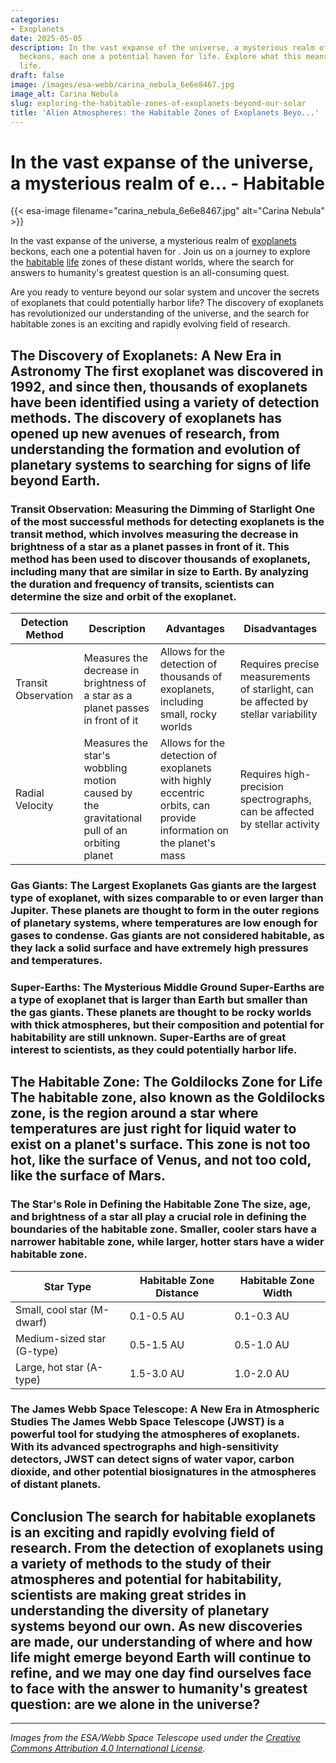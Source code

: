 ```yaml
---
categories:
- Exoplanets
date: 2025-05-05
description: In the vast expanse of the universe, a mysterious realm of exoplanets
  beckons, each one a potential haven for life. Explore what this means for alien
  life.
draft: false
image: /images/esa-webb/carina_nebula_6e6e8467.jpg
image_alt: Carina Nebula
slug: exploring-the-habitable-zones-of-exoplanets-beyond-our-solar
title: 'Alien Atmospheres: the Habitable Zones of Exoplanets Beyo...'
---
```


# In the vast expanse of the universe, a mysterious realm of e... - Habitable
{{< esa-image filename="carina_nebula_6e6e8467.jpg" alt="Carina Nebula" >}}



In the vast expanse of the universe, a mysterious realm of [exoplanets](/blog/exoplanets-and-the-habitable-zone-galaxies) beckons, each one a potential haven for . Join us on a journey to explore the [habitable](/blog/deciphering-the-mysteries-of-exoplanets-in-habitable-zones) [life](/blog/exoplanets-and-the-elusive-habitable-zone) zones of these distant worlds, where the search for answers to humanity's greatest question is an all-consuming quest.

Are you ready to venture beyond our solar system and uncover the secrets of exoplanets that could potentially harbor life? The discovery of exoplanets has revolutionized our understanding of the universe, and the search for habitable zones is an exciting and rapidly evolving field of research.

 ## The Discovery of Exoplanets: A New Era in Astronomy The first exoplanet was discovered in 1992, and since then, thousands of exoplanets have been identified using a variety of detection methods. The discovery of exoplanets has opened up new avenues of research, from understanding the formation and evolution of planetary systems to searching for signs of life beyond Earth.

 ### Transit Observation: Measuring the Dimming of Starlight One of the most successful methods for detecting exoplanets is the transit method, which involves measuring the decrease in brightness of a star as a planet passes in front of it. This method has been used to discover thousands of exoplanets, including many that are similar in size to Earth. By analyzing the duration and frequency of transits, scientists can determine the size and orbit of the exoplanet.

 | Detection Method | Description | Advantages | Disadvantages |
| --- | --- | --- | --- |
| Transit Observation | Measures the decrease in brightness of a star as a planet passes in front of it | Allows for the detection of thousands of exoplanets, including small, rocky worlds | Requires precise measurements of starlight, can be affected by stellar variability |
| Radial Velocity | Measures the star's wobbling motion caused by the gravitational pull of an orbiting planet | Allows for the detection of exoplanets with highly eccentric orbits, can provide information on the planet's mass | Requires high-precision spectrographs, can be affected by stellar activity | ## Planetary Classification: Understanding the Diversity of Exoplanets Exoplanets come in a wide range of sizes and types, from small, rocky worlds to gas giants and ice giants. Understanding the different types of exoplanets is crucial for determining their potential for habitability.

 ### Gas Giants: The Largest Exoplanets Gas giants are the largest type of exoplanet, with sizes comparable to or even larger than Jupiter. These planets are thought to form in the outer regions of planetary systems, where temperatures are low enough for gases to condense. Gas giants are not considered habitable, as they lack a solid surface and have extremely high pressures and temperatures.

 ### Super-Earths: The Mysterious Middle Ground Super-Earths are a type of exoplanet that is larger than Earth but smaller than the gas giants. These planets are thought to be rocky worlds with thick atmospheres, but their composition and potential for habitability are still unknown. Super-Earths are of great interest to scientists, as they could potentially harbor life.

 ## The Habitable Zone: The Goldilocks Zone for Life The habitable zone, also known as the Goldilocks zone, is the region around a star where temperatures are just right for liquid water to exist on a planet's surface. This zone is not too hot, like the surface of Venus, and not too cold, like the surface of Mars.

 ### The Star's Role in Defining the Habitable Zone The size, age, and brightness of a star all play a crucial role in defining the boundaries of the habitable zone. Smaller, cooler stars have a narrower habitable zone, while larger, hotter stars have a wider habitable zone.

 | Star Type | Habitable Zone Distance | Habitable Zone Width |
| --- | --- | --- |
| Small, cool star (M-dwarf) | 0.1-0.5 AU | 0.1-0.3 AU |
| Medium-sized star (G-type) | 0.5-1.5 AU | 0.5-1.0 AU |
| Large, hot star (A-type) | 1.5-3.0 AU | 1.0-2.0 AU | ## Atmospheric Studies: Uncovering the Secrets of Exoplanet Atmospheres The study of exoplanet atmospheres is crucial for determining their potential for habitability. Astronomers use a variety of techniques, including transit spectroscopy and direct imaging, to study the atmospheres of exoplanets.

 ### The James Webb Space Telescope: A New Era in Atmospheric Studies The James Webb Space Telescope (JWST) is a powerful tool for studying the atmospheres of exoplanets. With its advanced spectrographs and high-sensitivity detectors, JWST can detect signs of water vapor, carbon dioxide, and other potential biosignatures in the atmospheres of distant planets.

 ## Conclusion The search for habitable exoplanets is an exciting and rapidly evolving field of research. From the detection of exoplanets using a variety of methods to the study of their atmospheres and potential for habitability, scientists are making great strides in understanding the diversity of planetary systems beyond our own. As new discoveries are made, our understanding of where and how life might emerge beyond Earth will continue to refine, and we may one day find ourselves face to face with the answer to humanity's greatest question: are we alone in the universe?

---

*Images from the ESA/Webb Space Telescope used under the [Creative Commons Attribution 4.0 International License](https://creativecommons.org/licenses/by/4.0).*